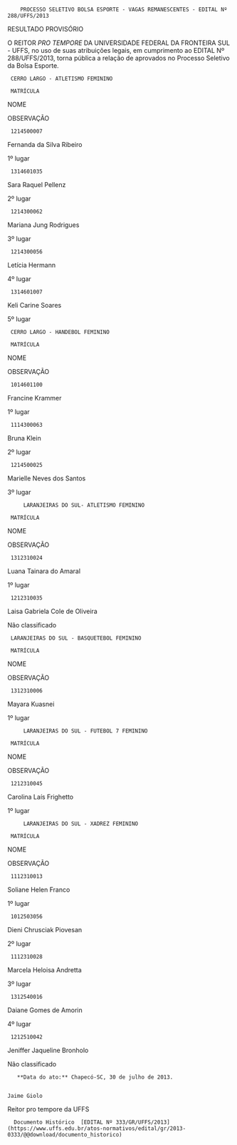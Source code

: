         PROCESSO SELETIVO BOLSA ESPORTE - VAGAS REMANESCENTES - EDITAL Nº 288/UFFS/2013  

RESULTADO PROVISÓRIO

 O REITOR *PRO TEMPORE* DA UNIVERSIDADE FEDERAL DA FRONTEIRA SUL - UFFS, no uso de suas atribuições legais, em cumprimento ao EDITAL Nº 288/UFFS/2013, torna pública a relação de aprovados no Processo Seletivo da Bolsa Esporte.

     CERRO LARGO - ATLETISMO FEMININO

     MATRÍCULA

   NOME

   OBSERVAÇÃO

     1214500007

   Fernanda da Silva Ribeiro

   1º lugar

     1314601035

   Sara Raquel Pellenz

   2º lugar

     1214300062

   Mariana Jung Rodrigues

   3º lugar

     1214300056

   Letícia Hermann

   4º lugar

     1314601007

   Keli Carine Soares

   5º lugar

     CERRO LARGO - HANDEBOL FEMININO

     MATRÍCULA

   NOME

   OBSERVAÇÃO

     1014601100

   Francine Krammer

   1º lugar

     1114300063

   Bruna Klein

   2º lugar

     1214500025

   Marielle Neves dos Santos

   3º lugar

         LARANJEIRAS DO SUL- ATLETISMO FEMININO

     MATRÍCULA

   NOME

   OBSERVAÇÃO

     1312310024

   Luana Tainara do Amaral

   1º lugar

     1212310035

   Laisa Gabriela Cole de Oliveira

   Não classificado

     LARANJEIRAS DO SUL - BASQUETEBOL FEMININO

     MATRÍCULA

   NOME

   OBSERVAÇÃO

     1312310006

   Mayara Kuasnei

   1º lugar

         LARANJEIRAS DO SUL - FUTEBOL 7 FEMININO

     MATRÍCULA

   NOME

   OBSERVAÇÃO

     1212310045

   Carolina Laís Frighetto

   1º lugar

         LARANJEIRAS DO SUL - XADREZ FEMININO

     MATRÍCULA

   NOME

   OBSERVAÇÃO

     1112310013

   Soliane Helen Franco

   1º lugar

     1012503056

   Dieni Chrusciak Piovesan

   2º lugar

     1112310028

   Marcela Heloisa Andretta

   3º lugar

     1312540016

   Daiane Gomes de Amorin

   4º lugar

     1212510042

   Jeniffer Jaqueline Bronholo

   Não classificado

       **Data do ato:** Chapecó-SC, 30 de julho de 2013.   
 

    Jaime Giolo   
 Reitor pro tempore da UFFS 

      Documento Histórico  [EDITAL Nº 333/GR/UFFS/2013](https://www.uffs.edu.br/atos-normativos/edital/gr/2013-0333/@@download/documento_historico)     
      